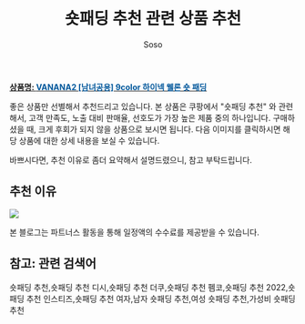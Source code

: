 ﻿---
layout: post
title:  "숏패딩 추천 관련 상품 추천"
author: Soso
categories: [ 패션의류 ]
tags: [숏패딩 추천,숏패딩 추천 디시,숏패딩 추천 더쿠,숏패딩 추천 펨코,숏패딩 추천 2022,숏패딩 추천 인스티즈,숏패딩 추천 여자,남자 숏패딩 추천,여성 숏패딩 추천,가성비 숏패딩 추천]
image: https://ads-partners.coupang.com/image1/O8a56o9VXTNbtuxAO1jtxYkQUg6ZuoE4ycBnQrqjqbcd-pC46aWPcrXUiPYEPgeosJGwynmg6zlSPPHQIlt1Cv00GGW2FZYEE425ZjGU4rpgMP2_SXO4AU4FVXinsf5zb6MzcW7LZMMVxBvJKQeMhvcygHDVgbhdpW5-tVbTQ0eO9zJOfkLrhGsHXclAEcS1fFJywnLS4BqFNtVAS3Frh6puvLTd3u1HM6z9ICRwcg8Y5uVf9ZN-JNsfoi7d6hM9N4aCLTZ-pobLTFqLkjzjXMqDLTeefjHQ1ylQPA7C_Q== 
description: "쿠팡에서 숏패딩 추천 관련 상품으로 가장 고객 선호도가 높은 제품 중 하나입니다."
---

<a href="https://link.coupang.com/re/AFFSDP?lptag=AF5673682&pageKey=4568752325&itemId=5577928820&vendorItemId=72877243547&traceid=V0-153-203c90706b6261ae&requestid=20231116173810497315314907&token=31850C%7CMIXED"><b>상품명: <font color='#01579B'>VANANA2 [남녀공용] 9color 하이넥 웰론 숏 패딩</font></b></a>

좋은 상품만 선별해서 추천드리고 있습니다.
본 상품은 쿠팡에서 "숏패딩 추천" 와 관련해서, 고객 만족도, 노출 대비 판매율, 선호도가 가장 높은 제품 중의 하나입니다.
구매하셨을 때, 크게 후회가 되지 않을 상품으로 보시면 됩니다. 
다음 이미지를 클릭하시면 해당 상품에 대한 상세 내용을 보실 수 있습니다.

바쁘시다면, 추천 이유로 좀더 요약해서 설명드렸으니, 참고 부탁드립니다.

## 추천 이유 

<a href="https://link.coupang.com/re/AFFSDP?lptag=AF5673682&pageKey=4568752325&itemId=5577928820&vendorItemId=72877243547&traceid=V0-153-203c90706b6261ae&requestid=20231116173810497315314907&token=31850C%7CMIXED"><img src="https://thumbnail8.coupangcdn.com/thumbnails/remote/q89/image/vendor_inventory/32f8/f3b60a472b9f452a2dab4bc94b029d700d496993d8487e5a0eedcf4d6abc.jpg"></a> 

본 블로그는 파트너스 활동을 통해 일정액의 수수료를 제공받을 수 있습니다.

## 참고: 관련 검색어    
숏패딩 추천,숏패딩 추천 디시,숏패딩 추천 더쿠,숏패딩 추천 펨코,숏패딩 추천 2022,숏패딩 추천 인스티즈,숏패딩 추천 여자,남자 숏패딩 추천,여성 숏패딩 추천,가성비 숏패딩 추천